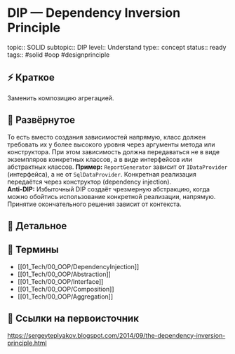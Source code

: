 # DIP — Dependency Inversion Principle
topic:: SOLID
subtopic:: DIP
level:: Understand
type:: concept
status:: ready
tags:: #solid #oop #designprinciple

## ⚡ Краткое
Заменить композицию агрегацией.

## 📖 Развёрнутое
То есть вместо создания зависимостей напрямую, класс должен требовать их у более высокого уровня через аргументы метода или конструктора. При этом зависимость должна передаваться не в виде экземпляров конкретных классов, а в виде интерфейсов или абстрактных классов.
**Пример:** `ReportGenerator` зависит от `IDataProvider` (интерфейса), а не от `SqlDataProvider`. Конкретная реализация передаётся через конструктор (dependency injection).  
**Anti-DIP:** Избыточный DIP создаёт чрезмерную абстракцию, когда можно обойтись использование конкретной реализации, напрямую. Принятие окончательного решения зависит от контекста.

## 🧩 Детальное


## 📝 Термины
- [[01_Tech/00_OOP/DependencyInjection]]
- [[01_Tech/00_OOP/Abstraction]]
- [[01_Tech/00_OOP/Interface]]
- [[01_Tech/00_OOP/Composition]]
- [[01_Tech/00_OOP/Aggregation]]

## 🔗 Ссылки на первоисточник
https://sergeyteplyakov.blogspot.com/2014/09/the-dependency-inversion-principle.html